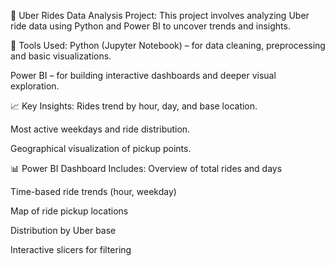 📍 Uber Rides Data Analysis Project:
This project involves analyzing Uber ride data using Python and Power BI to uncover trends and insights.

🔧 Tools Used:
Python (Jupyter Notebook) – for data cleaning, preprocessing and basic visualizations.

Power BI – for building interactive dashboards and deeper visual exploration.

📈 Key Insights:
Rides trend by hour, day, and base location.

Most active weekdays and ride distribution.

Geographical visualization of pickup points.

📊 Power BI Dashboard Includes:
Overview of total rides and days

Time-based ride trends (hour, weekday)

Map of ride pickup locations

Distribution by Uber base

Interactive slicers for filtering
